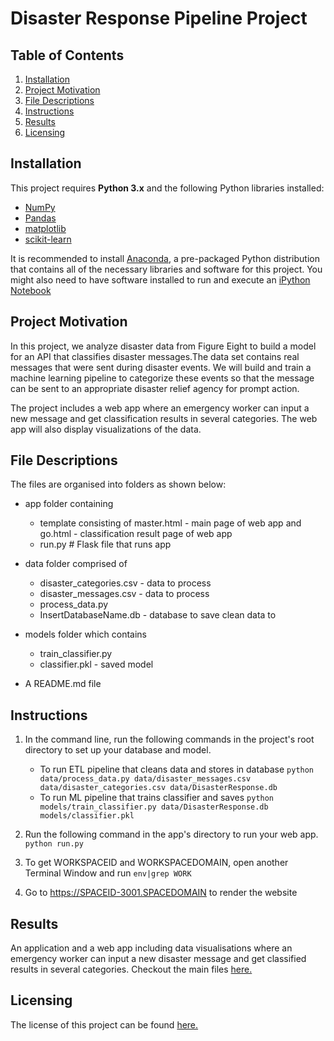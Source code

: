 # Disaster Response Pipeline Project
## Table of Contents
1. [Installation](https://github.com/A-Nuru/Image-Classifier#Installation)
2. [Project Motivation](https://github.com/A-Nuru/Image-Classifier#Project-Motivation)
3. [File Descriptions](https://github.com/A-Nuru/Image-Classifier#File-Descriptions)
4. [Instructions](https://github.com/A-Nuru/Image-Classifier#Instructions)
5. [Results](https://github.com/A-Nuru/Image-Classifier#Results)
6. [Licensing](https://github.com/A-Nuru/Image-Classifier#Licensing)

## Installation
This project requires **Python 3.x** and the following Python libraries installed:

- [NumPy](http://www.numpy.org/)
- [Pandas](http://pandas.pydata.org)
- [matplotlib](http://matplotlib.org/)
- [scikit-learn](http://scikit-learn.org/stable/)

It is recommended to install [Anaconda](https://www.continuum.io/downloads), a pre-packaged Python distribution that contains all of the necessary libraries and software for this project. 
You might also need to have software installed to run and execute an [iPython Notebook](http://ipython.org/notebook.html)

## Project Motivation
In this project, we analyze disaster data from Figure Eight to build a model for an API that classifies disaster messages.The data set contains real messages that were sent during disaster events. We will build and train a machine learning pipeline to categorize these events so that the message can be sent to an appropriate disaster relief agency for prompt action.

The project includes a web app where an emergency worker can input a new message and get classification results in several categories. The web app will also display visualizations of the data.


## File Descriptions
The files are organised into folders as shown below:
* app folder containing
    - template consisting of master.html - main page of web app and go.html - classification result page of web app
    - run.py  # Flask file that runs app

* data folder comprised of
    - disaster_categories.csv  - data to process 
    - disaster_messages.csv  - data to process
    - process_data.py
    - InsertDatabaseName.db   - database to save clean data to

* models folder which contains
    - train_classifier.py
    - classifier.pkl  - saved model 
* A README.md file

## Instructions
1. In the command line, run the following commands in the project's root directory to set up your database and model.

    - To run ETL pipeline that cleans data and stores in database
        `python data/process_data.py data/disaster_messages.csv data/disaster_categories.csv data/DisasterResponse.db`
    - To run ML pipeline that trains classifier and saves
        `python models/train_classifier.py data/DisasterResponse.db models/classifier.pkl`

2. Run the following command in the app's directory to run your web app.
    `python run.py`
3. To get WORKSPACEID and WORKSPACEDOMAIN, open another Terminal Window and run
    `env|grep WORK` 
4. Go to https://SPACEID-3001.SPACEDOMAIN to render the website

## Results
An application and a web app including data visualisations where an emergency worker can input a new disaster message and get classified results in several categories. Checkout the main files [here.](https://github.com/A-Nuru/Disaster-Response-Pipeline)

## Licensing
The license of this project can be found [here.](https://github.com/A-Nuru/Disaster-Response-Pipeline/blob/master/LICENSE)
